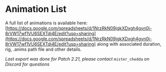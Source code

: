 # Animation List

A full list of animations is available here: [https://docs.google.com/spreadsheets/d/1NrzRkN09jgkXDxgh4gyn0j-8rVW17wf1VU6SEXTdi4E/edit?usp=sharing](https://docs.google.com/spreadsheets/d/1NrzRkN09jgkXDxgh4gyn0j-8rVW17wf1VU6SEXTdi4E/edit?usp=sharing) along with associated duration, rig, .anims path file and other details.

_Last export was done for Patch 2.21, please contact_ `mister_chedda` _on Discord for questions_

&#x20;
